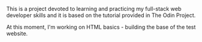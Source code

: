 This is a project devoted to learning and practicing my full-stack web developer skills and it is based on the tutorial provided in The Odin Project.

At this moment, I'm working on HTML basics - building the base of the test website.